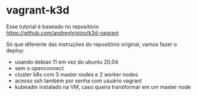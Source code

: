 # vagrant-k3d

Esse tutorial é baseado no repositório https://github.com/andreyhristov/k3d-vagrant

Só que diferente das instruções do repositório original, vamos fazer o deploy:

- usando debian 11 em vez do ubuntu 20.04
- sem o openconnect
- cluster k8s com 3 master nodes e 2 worker nodes
- acesso ssh também por senha com usuário vagrant
- kubeadm instalado na VM, caso queira transformar em um master node
